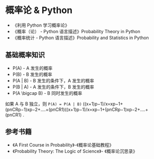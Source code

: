 # 概率论 & Python

* 《利用 Python 学习概率论》
* 《概率（论） - Python 语言描述》Probability Theory in Python
* 《概率统计 - Python 语言描述》Probability and Statistics in Python

## 基础概率知识

* P(A) - A 发生的概率
* P(B) - B 发生的概率
* P(A | B) - B 发生的条件下，A 发生的概率
* P(B | A) - A 发生的条件下，B 发生的概率
* P(A \bigcap B) - B 同时发生的概率

如果 A 与 B 独立，则 `P(A) = P(A | B)`
​
​((x+1)p−1)/x=xp−1+(pnCRp−1)xp−2+....+(pnCR1)((x+1)p−1)/x=xp−1+(pnCRp−1)xp−2+....+(pnCR1) .

## 参考书籍

* 《A First Course in Probability》-《概率论基础教程》
* 《Probability Theory: The Logic of Science》- 《概率论沉思录》
